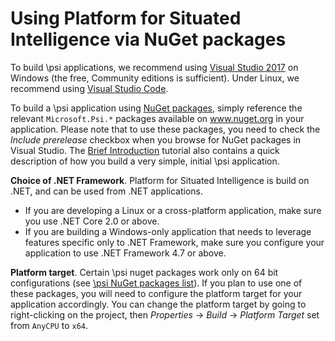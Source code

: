 # Using Platform for Situated Intelligence via NuGet packages

To build \\psi applications, we recommend using [Visual Studio 2017](https://www.visualstudio.com/vs/ "Visual Studio 2017") on Windows (the free, Community editions is sufficient). Under Linux, we recommend using [Visual Studio Code](https://code.visualstudio.com/).

To build a \\psi application using [NuGet packages](http://www.nuget.org), simply reference the relevant `Microsoft.Psi.*` packages available on www.nuget.org in your application. Please note that to use these packages, you need to check the _Include prerelease_ checkbox when you browse for NuGet packages in Visual Studio. The [Brief Introduction](Tutorial.BriefIntroduction.md) tutorial also contains a quick description of how you build a very simple, initial \\psi application.

__Choice of .NET Framework__. Platform for Situated Intelligence is build on .NET, and can be used from .NET applications.

* If you are developing a Linux or a cross-platform application, make sure you use .NET Core 2.0 or above.
* If you are building a Windows-only application that needs to leverage features specific only to .NET Framework, make sure you configure your application to use .NET Framework 4.7 or above. 

__Platform target__. Certain \\psi nuget packages work only on 64 bit configurations (see [\\psi NuGet packages list](List.NuGet.md)). If you plan to use one of these packages, you will need to configure the platform target for your application accordingly. You can change the platform target by going to right-clicking on the project, then _Properties_ -> _Build_ -> _Platform Target_ set from `AnyCPU` to `x64`.
